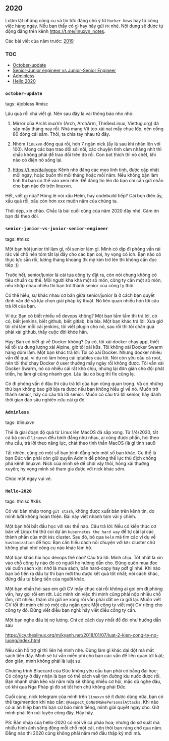 ## 2020

Lượm lặt những công cụ và tin tức đáng chú ý từ `Hacker News` hay từ
công việc hàng ngày. Nếu bạn thấy có gì hay hãy gửi `PR` nhé.
Nội dung sẽ được tự động đăng trên kênh https://t.me/linuxvn_notes.

Các bài viết của năm trước: [2019](Notes-2019.md)

### TOC

* [October-update](#october-update)
* [Senior-Junior engineer vs Junior-Senior Engineer](#senior-junior-vs-junior-senior-engineer)
* [Adminless](#adminless)
* [Hello 2020](#hello-2020)

### `october-update`

tags: #jobless #misc

Lâu quá rồi chả viết gì. Nên sau đây là vài thông báo nho nhỏ:

1. Mirror của ArchLinuxVn (Arch, ArchArm, TheSexLinux, Viettug.org)
  đã sập mấy tháng nay rồi. Nhà mạng Vịt teo xài nat mấy chục lớp,
  nên cổng 80 đóng cái sầm. Thôi, ta chia tay nhau từ đây.

2. Nhóm `linuxvn` đông quá rồi, hơn 7 ngàn nick (ấy là sau khi nhân lên
  với 100). Mong các bạn trao đổi sôi nổi, các chuyện tình cảm nhắng
  nhít thì chắc không phải để trao đổi trên đó rồi. Con bot thích
  thì nó chết, khi nào có điện nó sống lại.

3. https://t.me/dailyops: Kênh nhỏ đăng các mẹo linh tinh,
  được cập nhật mỗi ngày, hoặc buồn thì mỗi tháng hoặc mỗi năm.
  Nếu không bận làm tình thì bạn có thể vào xem nhé.
  Để đăng tin lên đó bạn chỉ cần gửi nhắn cho bạn nào đó trên linuxvn.

Hết, viết gì nữa? Hỏng lẽ nói xấu Helm, hay codebuild tiếp?
Cái bọn điên ấy, xấu quá rồi, xấu còn hơn xxx muôn năm của chúng ta.

Thôi dẹp, xin chào. Chắc là bài cuối cùng của năm 2020 đây nhé.
Cảm ơn bạn đã theo dõi.

### `senior-junior-vs-junior-senior-engineer`

tags: #misc

Một bạn hỏi junior thì làm gì, rồi senior làm gì. Mình có dịp đi phỏng vấn
rải rác vài chỗ nên tóm tắt lại đây cho các bạn coi, hy vọng có ích.
Bạn nào có thực lực sẵn rồi, lương tháng khoảng 3k mỹ kim trở lên
thì không cần đọc tiếp :))

Trước hết, senior/junior là cái tựa công ty đặt ra, còn nói chung không
có tiêu chuẩn cụ thể. Mỗi người kha khá một số món, công ty cần một số món,
nếu khớp nhau nhiều thì bạn trở thành senior của công ty thôi.

Có thể hiểu, sự khác nhau cơ bản giữa senior/junior là ở cách bạn
quyết định vấn đề và lựa chọn giải pháp kỹ thuật.
Nó liên quan nhiều hơn tới câu trả lời của bạn.

Ví dụ: Bạn có biết nhiều về devops không? Một bạn tầm tầm thì trả lời,
có có, biết jenkins, biết github, biết gitlab, bla bla. Một bạn khác
trả lời: Xưa giờ tôi chỉ làm mỗi cái jenkins, tôi viết plugin
cho nó, sau rồi thì tôi chán quá phải xài github, thấy cuộc đời khỏe hẳn.

Hay: Bạn có biết gì về Docker không? Dạ có, tôi xài docker chạy app, thiết
kế tối ưu dung lượng xài Alpine, giờ tôi xài k8s. Tôi không xài Docker Swarm
hàng dỏm lắm. Một bạn khác trả lời: Tôi có xài Docker. Nhưng docker nhiều
vấn đề quá, ví dụ nó làm hỏng cái iptables của tôi. Nói còn yêu cầu cả root,
nên tôi thử chạy Docker ở user thường mấy ngày rồi không được. Tôi vẫn xài
Docker Swarm, nó có nhiều cái rất khó chịu, nhưng lại đơn giản cho đội
phát triển, họ làm gì cũng nhanh gọn. Lâu lâu có bug thì fix cũng lẹ.

Có đi phỏng vấn ở đâu thì câu trả lời của bạn cũng quan trọng. Và có những
thứ bạn không bao giờ bịa ra được nếu bạn không hiểu gì về nó. Muốn trở
thành senior, hãy có câu trả lời senior. Muốn có câu trả lời senior,
hãy dành thời gian đào sâu nghiên cứu cái gì đó.

### `Adminless`

tags: #linuxvn

Thế là giai đoạn độ quá từ Linux lên MacOS đã sắp xong. Từ 1/4/2020,
tất cả bà con ở `linuxvn` đều bình đẳng như nhau, ai cũng được phần,
hỏi theo nhu cầu, trả lời theo năng lực, chát theo tinh thần MacOS
(là gì tính sau!)

Tất nhiên, cũng có một số bạn bình đẳng hơn một số bạn khác. Cụ thể
là bạn Đức vẫn phải còn giữ quyền Admin đề phòng thế lực thù địch
chống phá kênh linuxvn. Nick của mình sẽ để chơi vậy thôi, hỏng xài
thường xuyên; hy vọng mình sẽ tham gia được với nick khác sớm.

Chúc một ngày vui vẻ.

### `Hello-2020`

tags: #misc #k8s

Có vài bản nháp trong `git stash`, không được xuất bản trên kênh tin,
do mình lười không hoàn thiện. Bài này viết nhanh tóm vài ý chính.

Một bạn hỏi bắt đầu học với `k8s` thế nào. Câu trả lời: Nếu có kiến thức
cơ bản về Linux thì thử coi dự án `kubernetes the hard way` để tự cài lại
các thành phần của một `k8s` cluster. Sau đó, bỏ qua `helm` mà tìm các
ví dụ về `kustomization` để học: Bạn cần hiểu cách nói chuyện với `k8s`
cluster chứ không phải nhờ công cụ nào khác làm hộ.

Một bạn khác hỏi học devops thế nào? Câu trả lời: Mình chịu. Tốt nhất
là xin vào chỗ công ty nào đó có người họ hướng dẫn cho. Đừng quên mua
đọc vài cuốn sách xịn: nhớ là mua sách, bản hard-copy hay pdf gì nhé.
Khi nào bạn bỏ tiền ra đầu tư thì bạn mới thu được kết quả tốt nhất;
nói cách khác, đừng đầu tư bằng tiền của người khác.

Một bạn nhắn hỏi sao em gửi CV mấy chục cái rồi không ai gọi em đi phỏng
vấn, hay gọi rồi em rớt. Lúc mình xin việc thì mình cũng phải nộp nhiều
chỗ lắm, rớt nhiều, thậm chí gửi xe xong rồi vẫn phải dắt xe ra gửi lại.
Muốn viết CV tốt thì mình chỉ có một câu ngắn gọn: Mỗi công ty viết một
CV riêng cho công ty đó. Đừng viết điều bạn nghĩ: hãy viết điều công ty cần.

Một bạn nghe đâu bị nợ lương. Chỉ có cách duy nhất để đòi như hướng dẫn sau

https://icy.theslinux.org/m/kyanh.net/2018/01/07/luat-2-kien-cong-ty-no-luong/index.html

Nếu cần hỗ trợ gì thì liên hệ mình nhé. Đừng làm gì khác dại dột mà
mất sạch tiền đấy. Mình sẽ tư vấn miễn phí cho bạn các vấn đề liên quan
tới luật; đơn giản, mình không phải là luật sư.

Chương trình Bluecard của Đức không yêu cầu bạn phải có bằng đại học:
Có công ty ở đây nhận là bạn có thể xách vali tìm đường kíu nước được rồi.
Bạn nhanh chân kẻo vài năm nữa sẽ không nhiều cơ hội, mặc dù nghe đâu,
có khi qua Nga Pháp gì đó sẽ tốt hơn chứ không phải Đức.

Cuối cùng, nick telegram của mình trên `linuxvn` sẽ ít được dùng nữa,
bạn có thể tag/mention khi nào cần: `@Respect_DoNotMakePersonalAttacks`.
Khi nào có ai ăn hiếp bạn thì bạn cứ báo mình tiếng, mình giải quyết
ngay cho. Giờ mình phải lên núi luyện công đây. Hây hây.

PS: Bản nháp của hello-2020 có nói về cả pháo hoa; nhưng do sơ suất mà
nhiều hình ảnh sống động mỗi chỗ một cái, nên thôi bạn ráng chờ qua năm.
Đằng nào thì 2020 cũng không phải năm mở đầu thập kỷ  mới mà.
